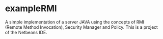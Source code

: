 # exampleRMI
A simple implementation of a server JAVA using the concepts of RMI (Remote Method Invocation), Security Manager and Policy. This is a project of the Netbeans IDE.
